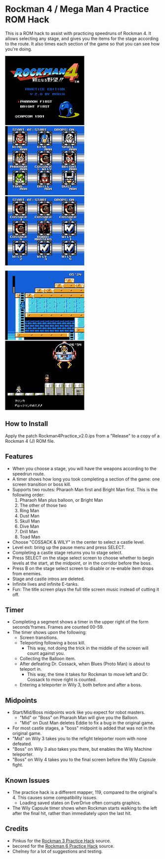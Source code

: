 # Rockman 4 / Mega Man 4 Practice ROM Hack
This is a ROM hack to assist with practicing speedruns of Rockman 4.
It allows selecting any stage, and gives you the items for the stage according to the route.
It also times each section of the game so that you can see how you're doing.

![Title Screen](images/title.png) ![Stage Select](images/select_main.png) ![Castle Stage Select](images/select_castle.png)

![Timer Example](images/timer_example.png) ![Timer Example 2](images/timer_cossack4.png)

## How to Install
Apply the patch Rockman4Practice_v2.0.ips from a "Release" to a copy of a Rockman 4 (J) ROM file.

## Features
 * When you choose a stage, you will have the weapons according to the speedrun route.
 * A timer shows how long you took completing a section of the game: one screen transition or boss kill.
 * Supports two routes: Pharaoh Man first and Bright Man first.  This is the following order:
   1. Pharaoh Man plus balloon, or Bright Man
   1. The other of those two
   1. Ring Man
   1. Dust Man
   1. Skull Man
   1. Dive Man
   1. Drill Man
   1. Toad Man
 * Choose "COSSACK & WILY" in the center to select a castle level.
 * Level exit: bring up the pause menu and press SELECT.
 * Completing a castle stage returns you to stage select.
 * Press SELECT on the stage select screen to choose whether to begin levels at the start, at the midpoint, or in the corridor before the boss.
 * Press B on the stage select screen to disable or re-enable item drops from enemies.
 * Stage and castle intros are deleted.
 * Infinite lives and infinite E-tanks.
 * Fun: The title screen plays the full title screen music instead of cutting it off.

## Timer
 * Completing a segment shows a timer in the upper right of the form seconds'frames.  Frames are counted 00-59.
 * The timer shows upon the following:
   * Screen transitions.
   * Teleporting following a boss kill.
     * This way, not doing the trick in the middle of the screen will count against you.
   * Collecting the Balloon item.
   * After defeating Dr. Cossack, when Blues (Proto Man) is about to teleport in.
     * This way, the time it takes for Rockman to move left and Dr. Cossack to move right is counted.
   * Entering a teleporter in Wily 3, both before and after a boss.

## Midpoints
 * Start/Mid/Boss midpoints work like you expect for robot masters.
   * "Mid" or "Boss" on Pharaoh Man will give you the Balloon.
   * "Mid" on Dust Man deletes Eddie to fix a bug in the original game.
 * For most castle stages, a "boss" midpoint is added that was not in the original game.
 * "Mid" on Wily 3 takes you to the refight teleporter room with none defeated.
 * "Boss" on Wily 3 also takes you there, but enables the Wily Machine teleporter.
 * "Boss" on Wily 4 takes you to the final screen before the Wily Capsule fight.

## Known Issues
 * The practice hack is a different mapper, 119, compared to the original's 4.  This causes some compatibility issues.
   * Loading saved states on EverDrive often corrupts graphics.
 * The Wily Capsule timer shows when Rockman starts walking to the left after the final hit, rather than immediately upon the last hit.

## Credits
 * Pinkus for the [Rockman 3 Practice Hack](https://github.com/helgefmi/mm3hack) source.
 * becored for the [Rockman 6 Practice Hack](https://github.com/becored/RM6_Prac) source.
 * Chelney for a lot of suggestions and testing.
